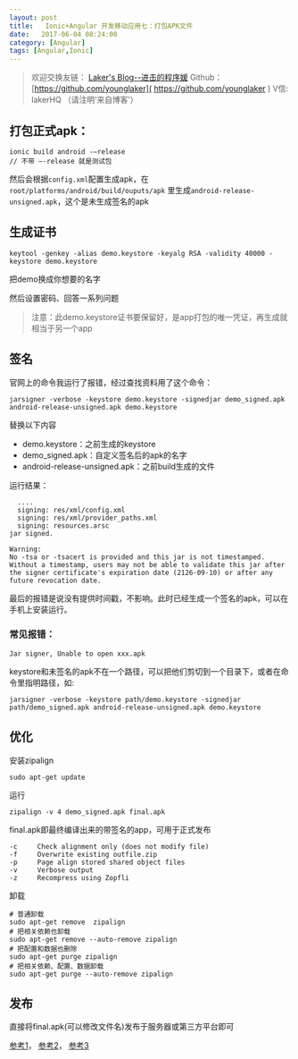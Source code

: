 ```yaml
---
layout: post
title:   Ionic+Angular 开发移动应用七：打包APK文件
date:   2017-06-04 08:24:00
category: [Angular]
tags: [Angular,Ionic]
---
```


<!-- ![打包APK文件][1] -->

<!--more-->

> 欢迎交换友链： [Laker's Blog--进击的程序媛]( http://laker.me/blog )
> Github：[https://github.com/younglaker]( https://github.com/younglaker )
> V信: lakerHQ （请注明‘来自博客’）

## 打包正式apk：
```
ionic build android -—release
// 不带 —-release 就是测试包
```
然后会根据`config.xml`配置生成apk，在`root/platforms/android/build/ouputs/apk` 里生成`android-release-unsigned.apk`，这个是未生成签名的apk

## 生成证书
```
keytool -genkey -alias demo.keystore -keyalg RSA -validity 40000 -keystore demo.keystore
```
把demo换成你想要的名字

然后设置密码、回答一系列问题


> 注意：此demo.keystore证书要保留好，是app打包的唯一凭证，再生成就相当于另一个app


## 签名
官网上的命令我运行了报错，经过查找资料用了这个命令：
```
jarsigner -verbose -keystore demo.keystore -signedjar demo_signed.apk android-release-unsigned.apk demo.keystore
```
替换以下内容
- demo.keystore：之前生成的keystore
- demo_signed.apk：自定义签名后的apk的名字
- android-release-unsigned.apk：之前build生成的文件

运行结果：
```
  ....
  signing: res/xml/config.xml
  signing: res/xml/provider_paths.xml
  signing: resources.arsc
jar signed.

Warning:
No -tsa or -tsacert is provided and this jar is not timestamped. Without a timestamp, users may not be able to validate this jar after the signer certificate's expiration date (2126-09-10) or after any future revocation date.
```

最后的报错是说没有提供时间戳，不影响。此时已经生成一个签名的apk，可以在手机上安装运行。

### 常见报错：

```
Jar signer, Unable to open xxx.apk
```
keystore和未签名的apk不在一个路径，可以把他们剪切到一个目录下，或者在命令里指明路径，如:

```
jarsigner -verbose -keystore path/demo.keystore -signedjar path/demo_signed.apk android-release-unsigned.apk demo.keystore
```

## 优化

安装zipalign
```
sudo apt-get update
```
运行
```
zipalign -v 4 demo_signed.apk final.apk
```

final.apk即最终编译出来的带签名的app，可用于正式发布
```
-c     Check alignment only (does not modify file)
-f     Overwrite existing outfile.zip
-p     Page align stored shared object files
-v     Verbose output
-z     Recompress using Zopfli
```
卸载
```
# 普通卸载
sudo apt-get remove  zipalign
# 把相关依赖也卸载
sudo apt-get remove --auto-remove zipalign
# 把配置和数据也删除
sudo apt-get purge zipalign
# 把相关依赖、配置、数据卸载
sudo apt-get purge --auto-remove zipalign
```

## 发布

直接将final.apk(可以修改文件名)发布于服务器或第三方平台即可



[参考1][2]， [参考2][3]， [参考3][4]



  [1]: http://77g54f.com1.z0.glb.clouddn.com/bgt-20170604.png?imageView2/1/q/100|watermark/1/image/aHR0cDovLzc3ZzU0Zi5jb20xLnowLmdsYi5jbG91ZGRuLmNvbS9sYWtlcjEucG5n/dissolve/100/gravity/South/dy/10
  [2]: http://ionicframework.com/docs/guide/publishing.html
  [3]: http://rasyid.net/2015/10/02/step-by-step-guide-create-apk-for-your-ionic-framework-project/
  [4]: https://gist.github.com/leommoore/b441473ce4fb1a8cee97
